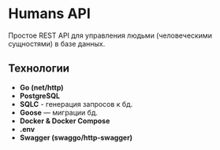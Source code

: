 # Humans API

Простое REST API для управления людьми (человеческими сущностями) в базе данных.

## Технологии

- **Go (net/http)**
- **PostgreSQL**
- **SQLC** - генерация запросов к бд.
- **Goose** — миграции бд.
- **Docker & Docker Compose**
- **.env**
- **Swagger (swaggo/http-swagger)**
